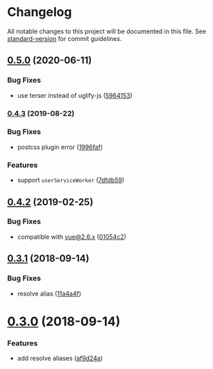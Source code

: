 # Changelog

All notable changes to this project will be documented in this file. See [standard-version](https://github.com/conventional-changelog/standard-version) for commit guidelines.

## [0.5.0](https://github.com/clair-design/pholio/compare/v0.4.3...v0.5.0) (2020-06-11)

### Bug Fixes

- use terser instead of uglify-js ([5964153](https://github.com/clair-design/pholio/commit/59641538b5619386598d2ca5227ba3f0c6ce2d1b))

### [0.4.3](https://github.com/clair-design/pholio/compare/v0.4.2...v0.4.3) (2019-08-22)

### Bug Fixes

- postcss plugin error ([1996faf](https://github.com/clair-design/pholio/commit/1996faf))

### Features

- support `userServiceWorker` ([7dfdb59](https://github.com/clair-design/pholio/commit/7dfdb59))

## [0.4.2](https://github.com/clair-design/pholio/compare/v0.4.1...v0.4.2) (2019-02-25)

### Bug Fixes

- compatible with vue@2.6.x ([01054c2](https://github.com/clair-design/pholio/commit/01054c2))

<a name="0.3.1"></a>

## [0.3.1](https://github.com/clair-design/pholio/compare/v0.3.0...v0.3.1) (2018-09-14)

### Bug Fixes

- resolve alias ([11a4a4f](https://github.com/clair-design/pholio/commit/11a4a4f))

<a name="0.3.0"></a>

# [0.3.0](https://github.com/clair-design/pholio/compare/v0.2.2...v0.3.0) (2018-09-14)

### Features

- add resolve aliases ([af9d24a](https://github.com/clair-design/pholio/commit/af9d24a))
